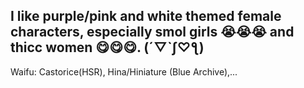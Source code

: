 ## I like purple/pink and white themed female characters, especially smol girls 😭😭😭 and thicc women 😋😋😋. (´▽`ʃ♡ƪ)

Waifu: Castorice(HSR), Hina/Hiniature (Blue Archive),...
